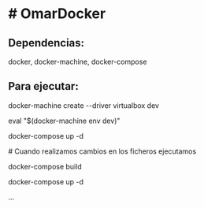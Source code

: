 <h1># OmarDocker</h1>
<h2>Dependencias:</h2>
<p>docker, docker-machine, docker-compose</p>
<h2>Para ejecutar:</h2>
<p>docker-machine create --driver virtualbox dev</p>
<p>eval "$(docker-machine env dev)"</p>
<p>docker-compose up -d</p>
<p># Cuando realizamos cambios en los ficheros ejecutamos</p>
<p>docker-compose build</p>
<p>docker-compose up -d</p>
<p>...</p>
